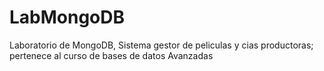 # LabMongoDB
Laboratorio de MongoDB, Sistema gestor de peliculas y cias productoras; pertenece al curso de bases de datos Avanzadas
